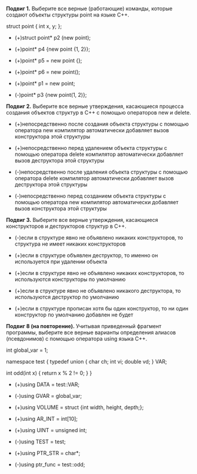 **Подвиг 1.** Выберите все верные (работающие) команды, которые создают объекты структуры point на языке С++.

struct point {
    int x, y;
};


* (+)struct point* p2 (new point);

* (+)point* p4 {new point {1, 2}};

* (+)point* p5 = new point {};

* (+)point* p6 = new point();

* (+)point* p1 = new point;

* (-)point* p3 {new point(1, 2)};


**Подвиг 2.** Выберите все верные утверждения, касающиеся процесса создания объектов структур в С++ с помощью операторов new и delete.

* (+)непосредственно после создания объекта структуры с помощью оператора new компилятор автоматически добавляет вызов конструктора этой структуры

* (+)непосредственно перед удалением объекта структуры с помощью оператора delete компилятор автоматически добавляет вызов деструктора этой структуры

* (-)непосредственно после удаления объекта структуры с помощью оператора delete компилятор автоматически добавляет вызов деструктора этой структуры

* (-)непосредственно перед созданием объекта структуры с помощью оператора new компилятор автоматически добавляет вызов конструктора этой структуры


**Подвиг 3.** Выберите все верные утверждения, касающиеся конструкторов и деструкторов структур в С++.

* (-)если в структуре явно не объявлено никаких конструкторов, то структура не имеет никаких конструкторов

* (+)если в структуре объявлен деструктор, то именно он используется при удалении объекта

* (+)если в структуре явно не объявлено никаких конструкторов, то используются конструкторы по умолчанию

* (+)если в структуре явно не объявлено никакого деструктора, то используются деструктор по умолчанию

* (+)если в структуре прописан хотя бы один конструктор, то ни один конструктор по умолчанию добавлен не будет

**Подвиг 8 (на повторение).** Учитывая приведенный фрагмент программы, выберите все верные варианты определения алиасов (псевдонимов) с помощью оператора using языка С++.

int global_var = 1;

namespace test {
typedef union {
    char ch;
    int vi;
    double vd;
} VAR;

int odd(int x)
{
    return x % 2 != 0;
}
}


* (+)using DATA = test::VAR;

* (-)using GVAR = global_var;

* (+)using VOLUME = struct {int width, height, depth;};

* (+)using AR_INT = int[10];

* (+)using UINT = unsigned int;

* (-)using TEST = test;

* (+)using PTR_STR = char*;

* (-)using ptr_func = test::odd;